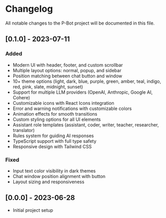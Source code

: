 # Changelog

All notable changes to the P-Bot project will be documented in this file.

## [0.1.0] - 2023-07-11

### Added
- Modern UI with header, footer, and custom scrollbar
- Multiple layout options: normal, popup, and sidebar
- Position matching between chat button and window
- 10+ theme options (light, dark, blue, purple, green, amber, teal, indigo, red, pink, slate, midnight, sunset)
- Support for multiple LLM providers (OpenAI, Anthropic, Google AI, Cohere)
- Customizable icons with React Icons integration
- Error and warning notifications with customizable colors
- Animation effects for smooth transitions
- Custom styling options for all UI elements
- Assistant role templates (assistant, coder, writer, teacher, researcher, translator)
- Rules system for guiding AI responses
- TypeScript support with full type safety
- Responsive design with Tailwind CSS

### Fixed
- Input text color visibility in dark themes
- Chat window position alignment with button
- Layout sizing and responsiveness

## [0.0.0] - 2023-06-28

- Initial project setup 
